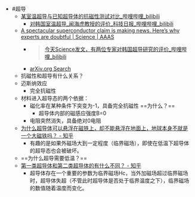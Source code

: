 - #超导
	- [某室温超导与已知超导体的抗磁性测试对比_哔哩哔哩_bilibili](https://www.bilibili.com/video/BV1Ax4y1R7Si/)
		- [对韩国室温超导_闻海虎教授的评价_科技日报_哔哩哔哩_bilibili](https://www.bilibili.com/video/BV1Uu4y127ZC/)
	- [A spectacular superconductor claim is making news. Here’s why experts are doubtful | Science | AAAS](https://www.science.org/content/article/spectacular-superconductor-claim-making-news-here-s-why-experts-are-doubtful)
		- >[今天Science发文，有两位专家对韩国超导研究的评价_哔哩哔哩_bilibili](https://www.bilibili.com/video/BV1HP41167AC/)
		- [arXiv.org Search](https://arxiv.org/find/cond-mat/1/OR+id:+2307.12037+id:+2307.12008/0/1/0/past/0/1)
	- 抗磁性和超导有什么关系？
	- 迈斯纳效应
		- 完全抗磁性
	- 材料进入超导态的两个依据：
		- 磁化率在某种条件下突变为-1，具备完全抗磁性 ==为什么？==
			- 超导体内部的磁感应强度B=0
		- 电阻突然消失，具备绝对0电阻
	- [为什么超导体可以悬浮在磁铁上，却不能悬浮在地面上，地球本身不就是一个大磁铁吗？ - 知乎](https://www.zhihu.com/question/20523183/answer/24828034)
		- 有趣的是如果外磁场大到一定程度（临界磁场），即使在低温下超导体的超导态也会被破坏。
	- ==为什么超导需要低温？==
	- [第一类超导体和第二类超导体的有什么不同？ - 知乎](https://www.zhihu.com/question/380650719/answer/1632742257)
		- 超导体存在一个重要的参数为临界磁场Hc，当外加磁场超过临界磁场时，超导体失超（不管此时超导体是否处于临界温度之下），临界磁场的数值随着温度而变化。